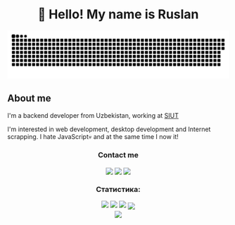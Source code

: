 <h1 align="center">👋 Hello! My name is Ruslan </h1>

<p align="center">
 <img width="600" src="assets/github-snake.svg" alt="snake"/>
</p>

## About me
I'm a backend developer from Uzbekistan, working at [SIUT](https://siut.uz)

I'm interested in web development, desktop development and Internet scrapping. 
I hate JavaScript💀 and at the same time I now it!

<div>
  <h3 align="center" align="left">Contact me</h3>
  <p align="center">
    <a href="https://t.me/Goodchoice382" target="_blank"><img align="center" src="https://img.shields.io/badge/Telegram-%234267A1.svg?logo=telegram&logoColor=white" height="48"/></a>
    <a href="https://linkedin.com/in/ruslan-alimov-1b0281253/" target="blank"><img align="center" src="https://img.shields.io/badge/LinkedIn-%230077B5.svg?logo=linkedin&logoColor=white" height="48"/></a>
    <a href="mailto:arlimuniversal@gmail.com"><img align="center" src="https://img.shields.io/badge/Email-%23333.svg?style=for-the-badge&logo=gmail&logoColor=white" height="48"/></a>
  </p>
</div>
<div align="center">
  <h3 align="center">Статистика:</h3>
   <div align="center" >
     <img width="22%" src="http://github-profile-summary-cards.vercel.app/api/cards/repos-per-language?username=RuslanAl1mov&theme=cobalt" />
     <img width="22%" src="http://github-profile-summary-cards.vercel.app/api/cards/stats?username=RuslanAl1mov&theme=cobalt" />
     <img width="22%" src="http://github-profile-summary-cards.vercel.app/api/cards/most-commit-language?username=RuslanAl1mov&theme=cobalt"/>
     <img align="center" width="67%" src="http://github-profile-summary-cards.vercel.app/api/cards/profile-details?username=RuslanAl1mov&theme=cobalt"/>
   </div>
  <img align="center" width="80px" src="https://komarev.com/ghpvc/?username=RuslanAl1mov&color=grey&style=flat-square&label=Mississippi"/>
</div>

